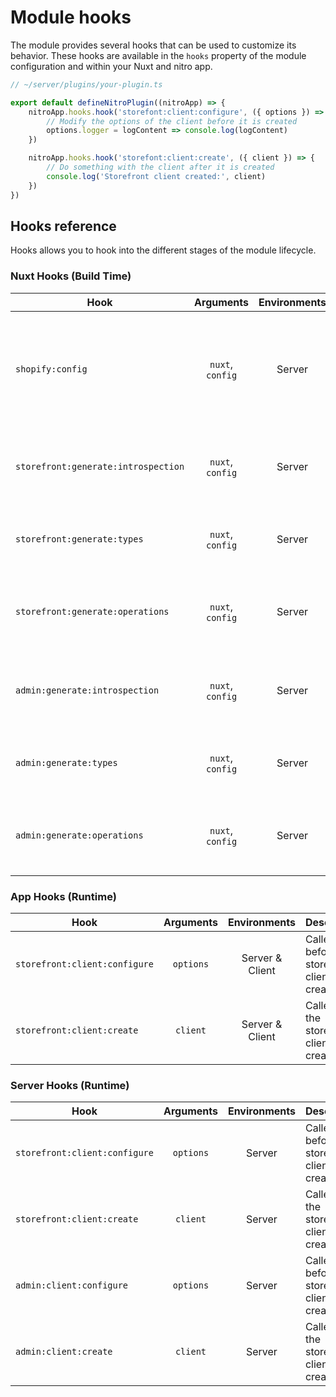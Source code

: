 # Module hooks

The module provides several hooks that can be used to customize its behavior. These hooks are available in the `hooks` property of the module configuration and within your Nuxt and nitro app.

```ts
// ~/server/plugins/your-plugin.ts

export default defineNitroPlugin((nitroApp) => {
    nitroApp.hooks.hook('storefont:client:configure', ({ options }) => {
        // Modify the options of the client before it is created
        options.logger = logContent => console.log(logContent)
    })

    nitroApp.hooks.hook('storefont:client:create', ({ client }) => {
        // Do something with the client after it is created
        console.log('Storefront client created:', client)
    })
})
```

## Hooks reference

Hooks allows you to hook into the different stages of the module lifecycle.

### Nuxt Hooks (Build Time)

| Hook                                | Arguments        | Environments | Description                                                                 |
| ----------------------------------- | :--------------: | :----------: | --------------------------------------------------------------------------- |
| `shopify:config`                    | `nuxt`, `config` | Server       | Called before the parsed module config is persisted into the runtime config |
| `storefront:generate:introspection` | `nuxt`, `config` | Server       | Called before the storefront introspection schema is generated              |
| `storefront:generate:types`         | `nuxt`, `config` | Server       | Called before the storefront types are generated                            |
| `storefront:generate:operations`    | `nuxt`, `config` | Server       | Called before the storefront operations are generated                       |
| `admin:generate:introspection`      | `nuxt`, `config` | Server       | Called before the admin introspection schema is generated                   |
| `admin:generate:types`              | `nuxt`, `config` | Server       | Called before the admin types are generated                                 |
| `admin:generate:operations`         | `nuxt`, `config` | Server       | Called before the admin operations are generated                            |

### App Hooks (Runtime)

| Hook                              | Arguments | Environments    | Description                                    |
| --------------------------------- | :-------: | :-------------: | ---------------------------------------------- |
| `storefront:client:configure`     | `options` | Server & Client | Called before the storefront client is created |
| `storefront:client:create`        | `client`  | Server & Client | Called after the storefront client is created  |

### Server Hooks (Runtime)

| Hook                              | Arguments | Environments | Description                                    |
| --------------------------------- | :-------: | :----------: | ---------------------------------------------- |
| `storefront:client:configure`     | `options` | Server       | Called before the storefront client is created |
| `storefront:client:create`        | `client`  | Server       | Called after the storefront client is created  |
| `admin:client:configure`          | `options` | Server       | Called before the storefront client is created |
| `admin:client:create`             | `client`  | Server       | Called after the storefront client is created  |
